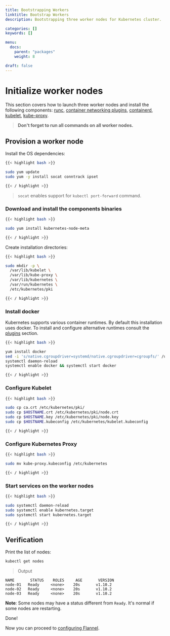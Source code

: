 ```yaml
---
title: Bootstrapping Workers
linktitle: Bootstrap Workers
description: Bootstrapping three worker nodes for Kubernetes cluster.

categories: []
keywords: []

menu:
  docs:
    parent: "packages"
    weight: 8

draft: false
---
```


# Initialize worker nodes

This section covers how to launch three worker nodes and install the following components: [runc](https://github.com/opencontainers/runc), [container networking plugins](https://github.com/containernetworking/cni), [containerd](https://github.com/containerd/containerd), [kubelet](https://kubernetes.io/docs/admin/kubelet), [kube-proxy](https://kubernetes.io/docs/concepts/cluster-administration/proxies).

> **Don't forget to run all commands on all worker nodes.**

## Provision a worker node

Install the OS dependencies:

```bash
{{< highlight bash >}}

sudo yum update
sudo yum -y install socat conntrack ipset

{{< / highlight >}}
```

> `socat` enables support for `kubectl port-forward` command.

### Download and install the components binaries

```bash
{{< highlight bash >}}

sudo yum install kubernetes-node-meta

{{< / highlight >}}
```

Create installation directories:

```bash
{{< highlight bash >}}

sudo mkdir -p \
  /var/lib/kubelet \
  /var/lib/kube-proxy \
  /var/lib/kubernetes \
  /var/run/kubernetes \
  /etc/kubernetes/pki

{{< / highlight >}}
```

### Install docker

Kubernetes supports various container runtimes. By default this installation uses docker. To install and configure alternative runtimes consult the [plugins](/plugins) section.

```bash
{{< highlight bash >}}

yum install docker
sed -i 's/native.cgroupdriver=systemd/native.cgroupdriver=cgroupfs/' /usr/lib/systemd/system/docker.service
systemctl daemon-reload
systemctl enable docker && systemctl start docker

{{< / highlight >}}
```

### Configure Kubelet

```bash
{{< highlight bash >}}

sudo cp ca.crt /etc/kubernetes/pki/
sudo cp $HOSTNAME.crt /etc/kubernetes/pki/node.crt
sudo cp $HOSTNAME.key /etc/kubernetes/pki/node.key
sudo cp $HOSTNAME.kubeconfig /etc/kubernetes/kubelet.kubeconfig

{{< / highlight >}}
```

### Configure Kubernetes Proxy

```bash
{{< highlight bash >}}

sudo mv kube-proxy.kubeconfig /etc/kubernetes

{{< / highlight >}}
```

### Start services on the worker nodes

```bash
{{< highlight bash >}}

sudo systemctl daemon-reload
sudo systemctl enable kubernetes.target
sudo systemctl start kubernetes.target

{{< / highlight >}}
```

## Verification
Print the list of nodes:

```bash
kubectl get nodes
```

> Output

```
NAME       STATUS    ROLES     AGE       VERSION
node-01   Ready     <none>    20s       v1.10.2
node-02   Ready     <none>    20s       v1.10.2
node-03   Ready     <none>    20s       v1.10.2
```

**Note**: Some nodes may have a status different from `Ready`. It's normal if some nodes are restarting.

Done!

Now you can proceed to [configuring Flannel](/installation/packages/8flannel).
